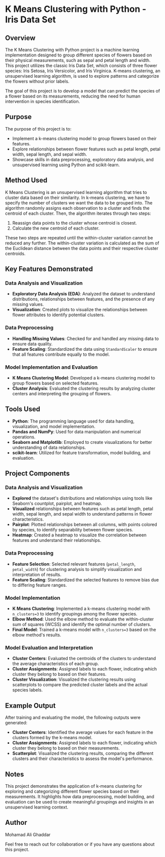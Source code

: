 # K Means Clustering with Python - Iris Data Set

## Overview

The K Means Clustering with Python project is a machine learning implementation designed to group different species of flowers based on their physical measurements, such as sepal and petal length and width. This project utilizes the classic Iris Data Set, which consists of three flower species: Iris Setosa, Iris Versicolor, and Iris Virginica. K-means clustering, an unsupervised learning algorithm, is used to explore patterns and categorize the flowers without prior labels.

The goal of this project is to develop a model that can predict the species of a flower based on its measurements, reducing the need for human intervention in species identification.

## Purpose

The purpose of this project is to:

- Implement a k-means clustering model to group flowers based on their features.
- Explore relationships between flower features such as petal length, petal width, sepal length, and sepal width.
- Showcase skills in data preprocessing, exploratory data analysis, and unsupervised learning using Python and scikit-learn.

## Method Used

K Means Clustering is an unsupervised learning algorithm that tries to cluster data based on their similarity. In k-means clustering, we have to specify the number of clusters we want the data to be grouped into. The algorithm randomly assigns each observation to a cluster and finds the centroid of each cluster. Then, the algorithm iterates through two steps:

1. Reassign data points to the cluster whose centroid is closest.
2. Calculate the new centroid of each cluster.

These two steps are repeated until the within-cluster variation cannot be reduced any further. The within-cluster variation is calculated as the sum of the Euclidean distance between the data points and their respective cluster centroids.

## Key Features Demonstrated

### Data Analysis and Visualization

- **Exploratory Data Analysis (EDA)**: Analyzed the dataset to understand distributions, relationships between features, and the presence of any missing values.
- **Visualization**: Created plots to visualize the relationships between flower attributes to identify potential clusters.

### Data Preprocessing

- **Handling Missing Values**: Checked for and handled any missing data to ensure data quality.
- **Feature Scaling**: Standardized the data using `StandardScaler` to ensure that all features contribute equally to the model.

### Model Implementation and Evaluation

- **K Means Clustering Model**: Developed a k-means clustering model to group flowers based on selected features.
- **Cluster Analysis**: Evaluated the clustering results by analyzing cluster centers and interpreting the grouping of flowers.

## Tools Used

- **Python**: The programming language used for data handling, visualization, and model implementation.
- **Pandas and NumPy**: Used for data manipulation and numerical operations.
- **Seaborn and Matplotlib**: Employed to create visualizations for better understanding of data relationships.
- **scikit-learn**: Utilized for feature transformation, model building, and evaluation.

## Project Components

### Data Analysis and Visualization

- **Explored** the dataset's distributions and relationships using tools like Seaborn's countplot, pairplot, and heatmap.
- **Visualized** relationships between features such as petal length, petal width, sepal length, and sepal width to understand patterns in flower characteristics.
- **Pairplot**: Plotted relationships between all columns, with points colored by species, to identify separability between flower species.
- **Heatmap**: Created a heatmap to visualize the correlation between features and understand their relationships.

### Data Preprocessing

- **Feature Selection**: Selected relevant features (`petal_length`, `petal_width`) for clustering analysis to simplify visualization and interpretation of results.
- **Feature Scaling**: Standardized the selected features to remove bias due to differing feature ranges.

### Model Implementation

- **K Means Clustering**: Implemented a k-means clustering model with `n_clusters=3` to identify groupings among the flower species.
- **Elbow Method**: Used the elbow method to evaluate the within-cluster sum of squares (WCSS) and identify the optimal number of clusters.
- **Final Model**: Trained a k-means model with `n_clusters=3` based on the elbow method's results.

### Model Evaluation and Interpretation

- **Cluster Centers**: Evaluated the centroids of the clusters to understand the average characteristics of each group.
- **Cluster Assignments**: Assigned labels to each flower, indicating which cluster they belong to based on their features.
- **Cluster Visualization**: Visualized the clustering results using scatterplots to compare the predicted cluster labels and the actual species labels.

## Example Output

After training and evaluating the model, the following outputs were generated:

- **Cluster Centers**: Identified the average values for each feature in the clusters formed by the k-means model.
- **Cluster Assignments**: Assigned labels to each flower, indicating which cluster they belong to based on their measurements.
- **Scatterplot**: Visualized the clustering results, comparing the different clusters and their characteristics to assess the model's performance.

## Notes

This project demonstrates the application of k-means clustering for exploring and categorizing different flower species based on their measurements. It highlights how data preprocessing, model building, and evaluation can be used to create meaningful groupings and insights in an unsupervised learning context.

## Author

Mohamad Ali Ghaddar

Feel free to reach out for collaboration or if you have any questions about this project.

